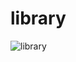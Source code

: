 # library

![library](https://github.com/stanciudrg/library/assets/103588717/f0729cd1-bd7c-44d5-89c8-6e25d015b027)

